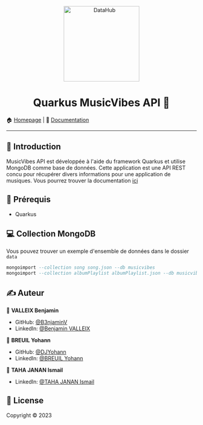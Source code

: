 <p align="center">
<img alt="DataHub" src="https://cdn.arstechnica.net/wp-content/uploads/2023/03/apple-music-classical.jpg" height="200px" />
</p>
<h1 align="center"> Quarkus MusicVibes API 👋</h1>

🏠 [Homepage](https://codefirst.iut.uca.fr/git/benjamin.valleix/quarkus-musicvibes-app) |
📰 [Documentation](https://codefirst.iut.uca.fr/git/benjamin.valleix/quarkus-musicvibes-app/src/branch/master/docs)

---

## 📣 Introduction
MusicVibes API est développée à l'aide du framework Quarkus et utilise MongoDB comme base de données.
Cette application est une API REST concu pour récupérer divers informations pour une application de musiques.
Vous pourrez trouver la documentation [ici](https://codefirst.iut.uca.fr/git/benjamin.valleix/quarkus-musicvibes-app/src/branch/master/docs)

## 📍 Prérequis

- Quarkus

## ‍💻 Collection MongoDB 

Vous pouvez trouver un exemple d'ensemble de données dans le dossier `data`
```sql
mongoimport --collection song song.json --db musicvibes
mongoimport --collection albumPlaylist albumPlaylist.json --db musicvibes
```

## ✍️ Auteur

👤 **VALLEIX Benjamin**

* GitHub: [@B3njaminV](https://github.com/B3njaminV)
* LinkedIn: [@Benjamin VALLEIX](https://www.linkedin.com/in/benjamin-valleix-27115719a)

👤 **BREUIL Yohann**

* GitHub: [@DJYohann](https://github.com/DJYohann)
* LinkedIn: [@BREUIL Yohann](https://www.linkedin.com/in/yohann-breuil-02b18a165/)

👤 **TAHA JANAN Ismail**

* LinkedIn: [@TAHA JANAN Ismail](https://www.linkedin.com/in/ismail-taha-janan-b63a94166/?originalSubdomain=ma)


## 📝 License

Copyright © 2023
